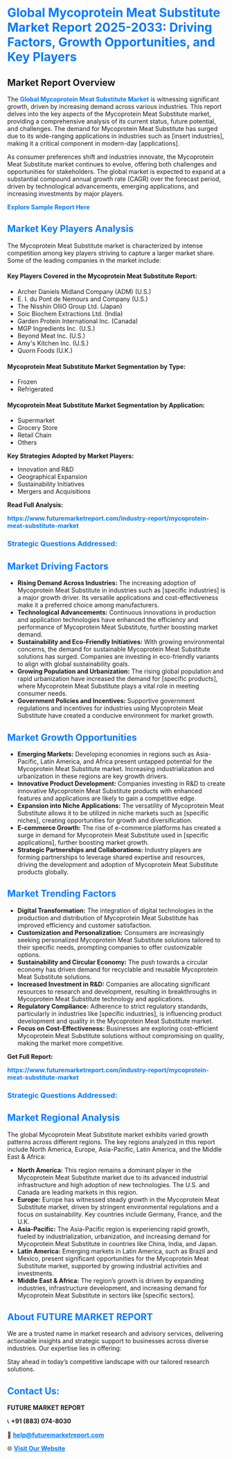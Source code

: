 <h1 style="color: #007BFF;">Global Mycoprotein Meat Substitute Market Report 2025-2033: Driving Factors, Growth Opportunities, and Key Players</h1>

<section id="overview">
<h2>Market Report Overview</h2>
<p>The <a href="https://www.futuremarketreport.com/industry-report/mycoprotein-meat-substitute-market" style="color: #007BFF; text-decoration: none;"><strong>Global Mycoprotein Meat Substitute Market</strong></a> is witnessing significant growth, driven by increasing demand across various industries. This report delves into the key aspects of the Mycoprotein Meat Substitute market, providing a comprehensive analysis of its current status, future potential, and challenges. The demand for Mycoprotein Meat Substitute has surged due to its wide-ranging applications in industries such as [insert industries], making it a critical component in modern-day [applications].</p>
<p>As consumer preferences shift and industries innovate, the Mycoprotein Meat Substitute market continues to evolve, offering both challenges and opportunities for stakeholders. The global market is expected to expand at a substantial compound annual growth rate (CAGR) over the forecast period, driven by technological advancements, emerging applications, and increasing investments by major players.</p>
</section>

<section id="overview">
<p><a href="https://www.futuremarketreport.com/request-sample/reportId=86203" style="color: #007BFF; text-decoration: none;"><strong>Explore Sample Report Here</strong></a></p>
</section>

<section id="key-players">
<h2 style="color: #007BFF;">Market Key Players Analysis</h2>
<p>The Mycoprotein Meat Substitute market is characterized by intense competition among key players striving to capture a larger market share. Some of the leading companies in the market include:</p>
<h4>Key Players Covered in the Mycoprotein Meat Substitute Report:</h4>
<ul><li>Archer Daniels Midland Company (ADM) (U.S.)</li><li>E. I. du Pont de Nemours and Company (U.S.)</li><li>The Nisshin OlliO Group Ltd. (Japan)</li><li>Soic Biochem Extractions Ltd. (India)</li><li>Garden Protein International Inc. (Canada)</li><li>MGP Ingredients Inc. (U.S.)</li><li>Beyond Meat Inc. (U.S.)</li><li>Amy&#039;s Kitchen Inc. (U.S.)</li><li>Quorn Foods (U.K.)</li></ul>
<h4>Mycoprotein Meat Substitute Market Segmentation by Type:</h4>
<ul><li>Frozen</li><li>Refrigerated</li></ul>

<h4>Mycoprotein Meat Substitute Market Segmentation by Application:</h4>
<ul><li>Supermarket</li><li>Grocery Store</li><li>Retail Chain</li><li>Others</li></ul>
<p><strong>Key Strategies Adopted by Market Players:</strong></p>
<ul>
<li>Innovation and R&D</li>
<li>Geographical Expansion</li>
<li>Sustainability Initiatives</li>
<li>Mergers and Acquisitions</li>
</ul>
</section>

<section>
<p><strong>Read Full Analysis: </strong></p><a href="https://www.futuremarketreport.com/industry-report/mycoprotein-meat-substitute-market" style="color: #007BFF; text-decoration: none;"><strong>https://www.futuremarketreport.com/industry-report/mycoprotein-meat-substitute-market</strong></a>
<h3 style="color: #007BFF;">Strategic Questions Addressed:</h3>
</section>

<section id="driving-factors">
<h2 style="color: #007BFF;">Market Driving Factors</h2>
<ul>
<li><strong>Rising Demand Across Industries:</strong> The increasing adoption of Mycoprotein Meat Substitute in industries such as [specific industries] is a major growth driver. Its versatile applications and cost-effectiveness make it a preferred choice among manufacturers.</li>
<li><strong>Technological Advancements:</strong> Continuous innovations in production and application technologies have enhanced the efficiency and performance of Mycoprotein Meat Substitute, further boosting market demand.</li>
<li><strong>Sustainability and Eco-Friendly Initiatives:</strong> With growing environmental concerns, the demand for sustainable Mycoprotein Meat Substitute solutions has surged. Companies are investing in eco-friendly variants to align with global sustainability goals.</li>
<li><strong>Growing Population and Urbanization:</strong> The rising global population and rapid urbanization have increased the demand for [specific products], where Mycoprotein Meat Substitute plays a vital role in meeting consumer needs.</li>
<li><strong>Government Policies and Incentives:</strong> Supportive government regulations and incentives for industries using Mycoprotein Meat Substitute have created a conducive environment for market growth.</li>
</ul>
</section>

<section id="growth-opportunities">
<h2 style="color: #007BFF;">Market Growth Opportunities</h2>
<ul>
<li><strong>Emerging Markets:</strong> Developing economies in regions such as Asia-Pacific, Latin America, and Africa present untapped potential for the Mycoprotein Meat Substitute market. Increasing industrialization and urbanization in these regions are key growth drivers.</li>
<li><strong>Innovative Product Development:</strong> Companies investing in R&D to create innovative Mycoprotein Meat Substitute products with enhanced features and applications are likely to gain a competitive edge.</li>
<li><strong>Expansion into Niche Applications:</strong> The versatility of Mycoprotein Meat Substitute allows it to be utilized in niche markets such as [specific niches], creating opportunities for growth and diversification.</li>
<li><strong>E-commerce Growth:</strong> The rise of e-commerce platforms has created a surge in demand for Mycoprotein Meat Substitute used in [specific applications], further boosting market growth.</li>
<li><strong>Strategic Partnerships and Collaborations:</strong> Industry players are forming partnerships to leverage shared expertise and resources, driving the development and adoption of Mycoprotein Meat Substitute products globally.</li>
</ul>
</section>

<section id="trending-factors">
<h2 style="color: #007BFF;">Market Trending Factors</h2>
<ul>
<li><strong>Digital Transformation:</strong> The integration of digital technologies in the production and distribution of Mycoprotein Meat Substitute has improved efficiency and customer satisfaction.</li>
<li><strong>Customization and Personalization:</strong> Consumers are increasingly seeking personalized Mycoprotein Meat Substitute solutions tailored to their specific needs, prompting companies to offer customizable options.</li>
<li><strong>Sustainability and Circular Economy:</strong> The push towards a circular economy has driven demand for recyclable and reusable Mycoprotein Meat Substitute solutions.</li>
<li><strong>Increased Investment in R&D:</strong> Companies are allocating significant resources to research and development, resulting in breakthroughs in Mycoprotein Meat Substitute technology and applications.</li>
<li><strong>Regulatory Compliance:</strong> Adherence to strict regulatory standards, particularly in industries like [specific industries], is influencing product development and quality in the Mycoprotein Meat Substitute market.</li>
<li><strong>Focus on Cost-Effectiveness:</strong> Businesses are exploring cost-efficient Mycoprotein Meat Substitute solutions without compromising on quality, making the market more competitive.</li>
</ul>
</section>

<section>
<p><strong>Get Full Report: </strong></p><a href="https://www.futuremarketreport.com/industry-report/mycoprotein-meat-substitute-market" style="color: #007BFF; text-decoration: none;"><strong>https://www.futuremarketreport.com/industry-report/mycoprotein-meat-substitute-market</strong></a>
<h3 style="color: #007BFF;">Strategic Questions Addressed:</h3>
</section>


<section id="regional-analysis">
<h2 style="color: #007BFF;">Market Regional Analysis</h2>
<p>The global Mycoprotein Meat Substitute market exhibits varied growth patterns across different regions. The key regions analyzed in this report include North America, Europe, Asia-Pacific, Latin America, and the Middle East & Africa:</p>
<ul>
<li><strong>North America:</strong> This region remains a dominant player in the Mycoprotein Meat Substitute market due to its advanced industrial infrastructure and high adoption of new technologies. The U.S. and Canada are leading markets in this region.</li>
<li><strong>Europe:</strong> Europe has witnessed steady growth in the Mycoprotein Meat Substitute market, driven by stringent environmental regulations and a focus on sustainability. Key countries include Germany, France, and the U.K.</li>
<li><strong>Asia-Pacific:</strong> The Asia-Pacific region is experiencing rapid growth, fueled by industrialization, urbanization, and increasing demand for Mycoprotein Meat Substitute in countries like China, India, and Japan.</li>
<li><strong>Latin America:</strong> Emerging markets in Latin America, such as Brazil and Mexico, present significant opportunities for the Mycoprotein Meat Substitute market, supported by growing industrial activities and investments.</li>
<li><strong>Middle East & Africa:</strong> The region’s growth is driven by expanding industries, infrastructure development, and increasing demand for Mycoprotein Meat Substitute in sectors like [specific sectors].</li>
</ul>
</section>

<footer>
<h2 style="color: #007BFF;">About FUTURE MARKET REPORT</h2>
<p>We are a trusted name in market research and advisory services, delivering actionable insights and strategic support to businesses across diverse industries. Our expertise lies in offering:</p>

<p>Stay ahead in today’s competitive landscape with our tailored research solutions.</p>

<h2 style="color: #007BFF;">Contact Us:</h2>
<p><strong>FUTURE MARKET REPORT</strong></p>
<p>📞 <strong>+91 (883) 074-8030</strong></p>
<p>📧 <strong><a href="mailto:help@futuremarketreport.com" style="color: #007BFF;">help@futuremarketreport.com</a></strong></p>
<p>🌐 <strong><a href="https://www.futuremarketreport.com/" style="color: #007BFF;">Visit Our Website</a></strong></p>
</footer>